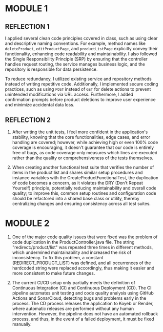 # MODULE 1

## REFLECTION 1

I applied several clean code principles covered in class, such as using clear and descriptive naming conventions. For example, method names like `deleteProduct`, `editProductPage`, and `productListPage` explicitly convey their functionality, enhancing code readability and maintainability. I also followed the Single Responsibility Principle (SRP) by ensuring that the controller handles request routing, the service manages business logic, and the repository is responsible for data persistence.

To reduce redundancy, I utilized existing service and repository methods instead of writing repetitive code. Additionally, I implemented secure coding practices, such as using `POST` instead of `GET` for delete actions to prevent unintended modifications via URL access. Furthermore, I added confirmation prompts before product deletions to improve user experience and minimize accidental data loss.


## REFLECTION 2

1. After writing the unit tests, I feel more confident in the application's stability, knowing that the core functionalities, edge cases, and error handling are covered; however, while achieving high or even 100% code coverage is encouraging, it doesn't guarantee that our code is entirely free of bugs, as code coverage only measures which lines are executed rather than the quality or comprehensiveness of the tests themselves.


2. When creating another functional test suite that verifies the number of items in the product list and shares similar setup procedures and instance variables with the CreateProductFunctionalTest, the duplication of code becomes a concern, as it violates the DRY (Don't Repeat Yourself) principle, potentially reducing maintainability and overall code quality; to improve this, common setup routines and configuration code should be refactored into a shared base class or utility, thereby centralizing changes and ensuring consistency across all test suites.

# MODULE 2

1. One of the major code quality issues that were fixed was the problem of code duplication in the ProductController.java file. The string "redirect:/product/list" was repeated three times in different methods, which undermined maintainability and increased the risk of inconsistency. To fix this problem, a constant (REDIRECT_PRODUCT_LIST) was defined, and all occurrences of the hardcoded string were replaced accordingly, thus making it easier and more consistent to make future changes.


2. The current CI/CD setup only partially meets the definition of Continuous Integration (CI) and Continuous Deployment (CD). The CI pipeline automates unit testing and code quality analysis using GitHub Actions and SonarCloud, detecting bugs and problems early in the process. The CD process releases the application to Koyeb or Render, where automatic releases are performed without any human intervention. However, the pipeline does not have an automated rollback process, and thus, in the event of a failed deployment, it must be fixed manually. 